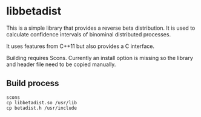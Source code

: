 # libbetadist

This is a simple library that provides a reverse beta distribution. It is used to calculate confidence intervals of binominal distributed processes.

It uses features from C++11 but also provides a C interface.

Building requires Scons. Currently an install option is missing so the library and header file need to be copied manually.

## Build process

```
scons
cp libbetadist.so /usr/lib
cp betadist.h /usr/include
```

